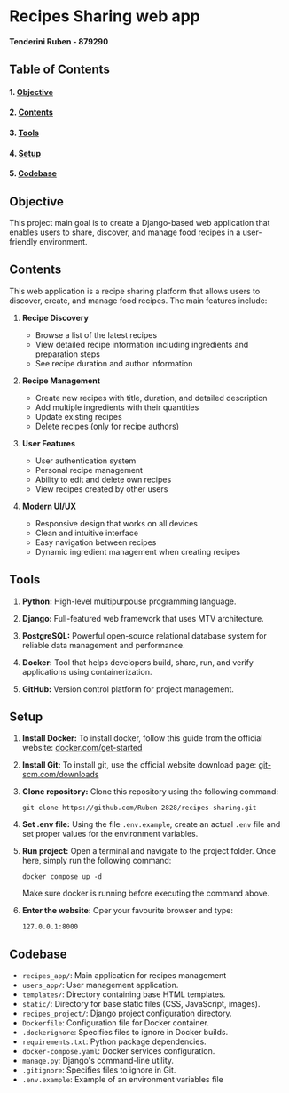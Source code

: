 # Recipes Sharing web app

#### Tenderini Ruben - 879290

## Table of Contents

#### 1. [Objective](#objective)
#### 2. [Contents](#contents)
#### 3. [Tools](#tools)
#### 4. [Setup](#setup)
#### 5. [Codebase](#codebase)

## Objective
This project main goal is to create a Django-based web application that enables users to share, discover, and manage food recipes in a user-friendly environment.

## Contents

This web application is a recipe sharing platform that allows users to discover, create, and manage food recipes. The main features include:

1. **Recipe Discovery**
   - Browse a list of the latest recipes
   - View detailed recipe information including ingredients and preparation steps
   - See recipe duration and author information

2. **Recipe Management**
   - Create new recipes with title, duration, and detailed description
   - Add multiple ingredients with their quantities
   - Update existing recipes
   - Delete recipes (only for recipe authors)

3. **User Features**
   - User authentication system
   - Personal recipe management
   - Ability to edit and delete own recipes
   - View recipes created by other users

4. **Modern UI/UX**
   - Responsive design that works on all devices
   - Clean and intuitive interface
   - Easy navigation between recipes
   - Dynamic ingredient management when creating recipes

## Tools

1. **Python:** High-level multipurpouse programming language.

2. **Django:** Full-featured web framework that uses MTV architecture.

3. **PostgreSQL:** Powerful open-source relational database system for reliable data management and performance.

4. **Docker:** Tool that helps developers build, share, run, and verify applications using containerization.

5. **GitHub:** Version control platform for project management.

## Setup

1. **Install Docker:** To install docker, follow this guide from the official website: 
    [docker.com/get-started](https://www.docker.com/get-started/)

2. **Install Git:** To install git, use the official website download page: 
    [git-scm.com/downloads](https://git-scm.com/downloads)

3. **Clone repository:** Clone this repository using the following command: 
    ``` 
    git clone https://github.com/Ruben-2828/recipes-sharing.git 
    ```

4. **Set .env file:** Using the file ```.env.example```, create an actual ```.env``` file and set proper values for the environment variables.

5. **Run project:** Open a terminal and navigate to the project folder. Once here, simply run the following command:
    ``` 
    docker compose up -d 
    ```
    Make sure docker is running before executing the command above.

6. **Enter the website:** Oper your favourite browser and type:
    ``` 
    127.0.0.1:8000 
    ```

## Codebase
- `recipes_app/`: Main application for recipes management
- `users_app/`: User management application.
- `templates/`: Directory containing base HTML templates.
- `static/`: Directory for base static files (CSS, JavaScript, images).
- `recipes_project/`: Django project configuration directory. 
- `Dockerfile`: Configuration file for Docker container.
- `.dockerignore`: Specifies files to ignore in Docker builds.
- `requirements.txt`: Python package dependencies.
- `docker-compose.yaml`: Docker services configuration.
- `manage.py`: Django's command-line utility.
- `.gitignore`: Specifies files to ignore in Git.
- `.env.example`: Example of an environment variables file
